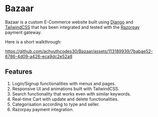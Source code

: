 # Bazaar

Bazaar is a custom E-Commerce website built using [Django](https://www.djangoproject.com/) and [TailwindCSS](https://tailwindcss.com/) that has been integrated and tested with the [Razorpay](https://razorpay.com/docs/api/payments/) payment gateway.


Here is a short walkthrough:

https://github.com/achyuthcodes30/Bazaar/assets/113189939/7babae52-6786-4d09-a426-eca9dc2e52a8


## Features
1. Login/Signup functionalities with menus and pages.
2. Responsive UI and animations built with TailwindCSS.
3. Search functionality that works even with similar keywords.
4. Real-time Cart with update and delete functionalities.
5. Categorisation according to type and seller.
6. Razorpay payment integration.



